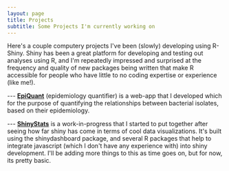 ```yaml
---
layout: page
title: Projects 
subtitle: Some Projects I'm currently working on
---
```



Here's a couple computery projects I've been (slowly) developing using R-Shiny. Shiny has been a great platform for developing and testing out analyses using R, and I'm repeatedly impressed and surprised at the frequency and quality of new packages being written that make R accessible for people who have little to no coding expertise or experience (like me!).

--- [**EpiQuant**](http://www.hetmanb.com/epiquant) (epidemiology quantifier) is a web-app that I developed which for the purpose of quantifying the relationships between bacterial isolates, based on their epidemiology.   

--- [**ShinyStats**](http://www.hetmanb.com/shinystats) is a work-in-progress that I started to put together after seeing how far shiny has come in terms of cool data visualizations. It's built using the shinydashboard package, and several R packages that help to integrate javascript (which I don't have any experience with) into shiny development. I'll be adding more things to this as time goes on, but for now, its pretty basic.    
